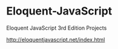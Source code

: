 # Eloquent-JavaScript
Eloquent JavaScript 3rd Edition Projects

http://eloquentjavascript.net/index.html
